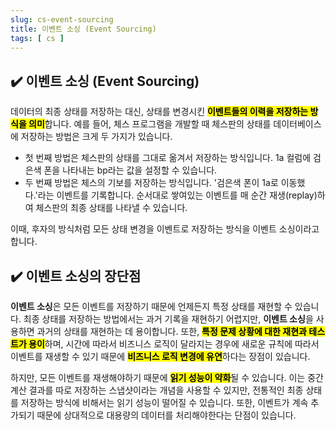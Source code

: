 ```yaml
---
slug: cs-event-sourcing
title: 이벤트 소싱 (Event Sourcing)
tags: [ cs ]
---
```


## ✔️ 이벤트 소싱 (Event Sourcing)
데이터의 최종 상태를 저장하는 대신, 상태를 변경시킨 <mark>**이벤트들의 이력을 저장하는 방식을 의미**</mark>합니다. 예를 들어, 체스 프로그램을 개발할 때 체스판의 상태를 데이터베이스에 저장하는 방법은 크게 두 가지가 있습니다.
* 첫 번째 방법은 체스판의 상태를 그대로 옮겨서 저장하는 방식입니다. 1a 컬럼에 검은색 폰을 나타내는 bp라는 값을 설정할 수 있습니다.
* 두 번째 방법은 체스의 기보를 저장하는 방식입니다. '검은색 폰이 1a로 이동했다.'라는 이벤트를 기록합니다. 순서대로 쌓여있는 이벤트를 매 순간 재생(replay)하여 체스판의 최종 상태를 나타낼 수 있습니다.

이때, 후자의 방식처럼 모든 상태 변경을 이벤트로 저장하는 방식을 이벤트 소싱이라고 합니다.

## ✔️ 이벤트 소싱의 장단점
**이벤트 소싱**은 모든 이벤트를 저장하기 때문에 언제든지 특정 상태를 재현할 수 있습니다. 최종 상태를 저장하는 방법에서는 과거 기록을 재현하기 어렵지만, **이벤트 소싱**을 사용하면 과거의 상태를 재현하는 데 용이합니다. 또한, <mark>**특정 문제 상황에 대한 재현과 테스트가 용이**</mark>하며, 시간에 따라서 비즈니스 로직이 달라지는 경우에 새로운 규칙에 따라서 이벤트를 재생할 수 있기 때문에 <mark>**비즈니스 로직 변경에 유연**</mark>하다는 장점이 있습니다.

하지만, 모든 이벤트를 재생해야하기 때문에 <mark>**읽기 성능이 약화**</mark>될 수 있습니다. 이는 중간 계산 결과를 따로 저장하는 스냅샷이라는 개념을 사용할 수 있지만, 전통적인 최종 상태를 저장하는 방식에 비해서는 읽기 성능이 떨어질 수 있습니다. 또한, 이벤트가 계속 추가되기 때문에 상대적으로 대용량의 데이터를 처리해야한다는 단점이 있습니다.